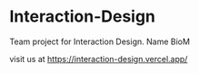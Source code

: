# Interaction-Design
Team project for Interaction Design. Name BioM

visit us at https://interaction-design.vercel.app/ 
